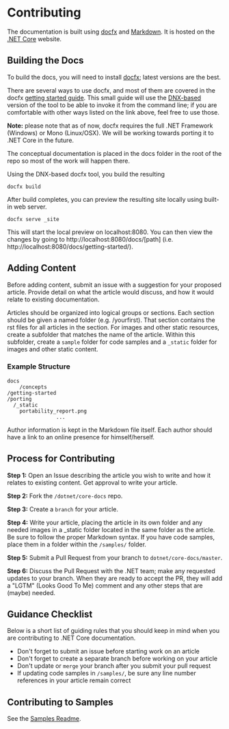 Contributing
======

The documentation is built using [docfx](http://aspnet.github.io/docfx/) and
[Markdown](https://daringfireball.net/projects/markdown/syntax). It is hosted on the [.NET Core](http://dotnet.github.io/) website. 

## Building the Docs

To build the docs, you will need to install
[docfx](http://aspnet.github.io/docfx/); latest versions are the best. 

There are several ways to use docfx, and most of them are covered in the docfx [getting started guide](http://aspnet.github.io/docfx/tutorial/docfx_getting_started.html). This small guide will use the [DNX-based](http://aspnet.github.io/docfx/tutorial/docfx_getting_started.html#use-docfx-under-dnx) version of the tool to be able to invoke it from the command line; if you are comfortable with other ways listed on the link above, feel free to use those. 

**Note:** please note that as of now, docfx requires the full .NET Framework (Windows) or Mono (Linux/OSX). We will be working towards porting it to .NET Core in the future. 

The conceptual documentation is placed in the docs folder in the root of the repo so most of the work will happen there. 

Using the DNX-based docfx tool, you build the resulting 

	docfx build
	
After build completes, you can preview the resulting site locally using built-in web server.

	docfx serve _site
	
This will start the local preview on localhost:8080. You can then view the changes by going to http://localhost:8080/docs/[path] (i.e. http://localhost:8080/docs/getting-started/).   

## Adding Content ##

Before adding content, submit an issue with a suggestion for your proposed
article. Provide detail on what the article would discuss, and how it would
relate to existing documentation.

Articles should be organized into logical groups or sections. Each section
should be given a named folder (e.g. /yourfirst). That section contains the
rst files for all articles in the section. For images and other static
resources, create a subfolder that matches the name of the article. Within this
subfolder, create a ``sample`` folder for code samples and a  ``_static`` folder
 for images and other static content.

### Example Structure ###

	docs
		/concepts
    /getting-started
    /porting
      /_static
        portability_report.png
					...

Author information is kept in the Markdown file itself. Each author should have a link to an online presence for himself/herself. 

## Process for Contributing ##

**Step 1:** Open an Issue describing the article you wish to write and how it
relates to existing content. Get approval to write your article.

**Step 2:** Fork the `/dotnet/core-docs` repo.

**Step 3:** Create a `branch` for your article.

**Step 4:** Write your article, placing the article in its own folder and any
needed images in a _static folder located in the same folder as the article.
Be sure to follow the proper Markdown syntax. If you have code samples,
place them in a folder within the `/samples/` folder.

**Step 5:** Submit a Pull Request from your branch to `dotnet/core-docs/master`.

**Step 6:** Discuss the Pull Request with the .NET team; make any requested
updates to your branch. When they are ready to accept the PR, they will add a
"LGTM" (Looks Good To Me) comment and any other steps that are (maybe) needed.

## Guidance Checklist ##

Below is a short list of guiding rules that you should keep in mind when you are
contributing to .NET Core documentation.

- Don't forget to submit an issue before starting work on an article
- Don't forget to create a separate branch before working on your article
- Don't update or `merge` your branch after you submit your pull request
- If updating code samples in `/samples/`, be sure any line number references
	in your article remain correct

## Contributing to Samples

See the [Samples Readme](https://github.com/dotnet/core-docs/blob/master/samples/README.md).
